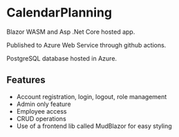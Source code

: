 # CalendarPlanning
Blazor WASM and Asp .Net Core hosted app.

Published to Azure Web Service through github actions.

PostgreSQL database hosted in Azure.

## Features
- Account registration, login, logout, role management
- Admin only feature
- Employee access
- CRUD operations
- Use of a frontend lib called MudBlazor for easy styling
